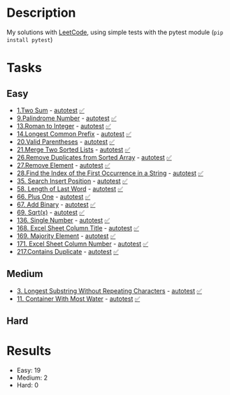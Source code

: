 # Description
My solutions with [LeetCode](https://leetcode.com/problemset/all/), using simple tests with the pytest module (`pip install pytest`)

# Tasks

## Easy
- [1.Two Sum](https://leetcode.com/problems/two-sum/) - [autotest](https://github.com/0dmikrit/leetcode_solutions/blob/main/easy/easy_tests/test_two_sum.py) [✅](https://github.com/0dmikrit/leetcode_solutions/blob/main/easy/easy_solutions/two_sum.py)
- [9.Palindrome Number](https://leetcode.com/problems/palindrome-number/) - [autotest](https://github.com/0dmikrit/leetcode_solutions/blob/main/easy/easy_tests/test_palindrome_number.py)  [✅](https://github.com/0dmikrit/leetcode_solutions/blob/main/easy/easy_solutions/palindrome_number.py)
- [13.Roman to Integer](https://leetcode.com/problems/roman-to-integer/) - [autotest](https://github.com/0dmikrit/leetcode_solutions/blob/main/easy/easy_tests/test_roman_to_integer.py)  [✅](https://github.com/0dmikrit/leetcode_solutions/blob/main/easy/easy_solutions/roman_to_integer.py)
- [14.Longest Common Prefix](https://leetcode.com/problems/longest-common-prefix/) - [autotest](https://github.com/0dmikrit/leetcode_solutions/blob/main/easy/easy_tests/test_longest_common_prefix.py)  [✅](https://github.com/0dmikrit/leetcode_solutions/blob/main/easy/easy_solutions/longest_common_prefix.py)
- [20.Valid Parentheses](https://leetcode.com/problems/valid-parentheses/) - [autotest](https://github.com/0dmikrit/leetcode_solutions/blob/main/easy/easy_tests/test_valid_parentheses.py) [✅](https://github.com/0dmikrit/leetcode_solutions/blob/main/easy/easy_solutions/valid_parentheses.py) 
- [21.Merge Two Sorted Lists](https://leetcode.com/problems/merge-two-sorted-lists/) - [autotest](https://github.com/0dmikrit/leetcode_solutions/blob/main/easy/easy_tests/test_merge_two_sorted_list.py)  [✅](https://github.com/0dmikrit/leetcode_solutions/blob/main/easy/easy_solutions/merge_two_sorted_lists.py)
- [26.Remove Duplicates from Sorted Array](https://leetcode.com/problems/remove-duplicates-from-sorted-array) -  [autotest](https://github.com/0dmikrit/leetcode_solutions/blob/main/easy/easy_tests/test_remove_duplicates_from_sorted_array.py) [✅](https://github.com/0dmikrit/leetcode_solutions/blob/main/easy/easy_solutions/remove_duplicates_from_sorted_array.py)
- [27.Remove Element](https://leetcode.com/problems/remove-element/) - [autotest](https://github.com/0dmikrit/leetcode_solutions/blob/main/easy/easy_tests/test_remove_element.py)  [✅](https://github.com/0dmikrit/leetcode_solutions/blob/main/easy/easy_solutions/remove_element.py)
- [28.Find the Index of the First Occurrence in a String](https://leetcode.com/problems/find-the-index-of-the-first-occurrence-in-a-string/) - [autotest](https://github.com/0dmikrit/leetcode_solutions/blob/main/easy/easy_tests/test_find_the_index_of_the_first_occurrence_in_a_string.py) [✅](https://github.com/0dmikrit/leetcode_solutions/blob/main/easy/easy_solutions/find_the_index_of_the_first_occurrence_in_a_string.py) 
- [35. Search Insert Position](https://leetcode.com/problems/search-insert-position/) - [autotest](https://github.com/0dmikrit/leetcode_solutions/blob/main/easy/easy_tests/test_search_insert_position.py) [✅](https://github.com/0dmikrit/leetcode_solutions/blob/main/easy/easy_solutions/search_insert_position.py) 
- [58. Length of Last Word](https://leetcode.com/problems/length-of-last-word/) - [autotest](https://github.com/0dmikrit/leetcode_solutions/blob/main/easy/easy_tests/test_length_of_last_word.py) [✅](https://github.com/0dmikrit/leetcode_solutions/blob/main/easy/easy_solutions/length_of_last_word.py) 
- [66. Plus One](https://leetcode.com/problems/plus-one/) - [autotest](https://github.com/0dmikrit/leetcode_solutions/blob/main/easy/easy_tests/test_plus_one.py)  [✅](https://github.com/0dmikrit/leetcode_solutions/blob/main/easy/easy_solutions/plus_one.py) 
- [67. Add Binary](https://leetcode.com/problems/add-binary/) - [autotest](https://github.com/0dmikrit/leetcode_solutions/blob/main/easy/easy_tests/test_add_binary.py) [✅](https://github.com/0dmikrit/leetcode_solutions/blob/main/easy/easy_solutions/add_binary.py) 
- [69. Sqrt(x)](https://leetcode.com/problems/sqrtx/) - [autotest](https://github.com/0dmikrit/leetcode_solutions/blob/main/easy/easy_tests/test_sqrt.py)  [✅](https://github.com/0dmikrit/leetcode_solutions/blob/main/easy/easy_solutions/sqrt.py) 
- [136. Single Number](https://leetcode.com/problems/single-number/) - [autotest](https://github.com/0dmikrit/leetcode_solutions/blob/main/easy/easy_tests/test_single_number.py)  [✅](https://github.com/0dmikrit/leetcode_solutions/blob/main/easy/easy_solutions/single_number.py)
- [168. Excel Sheet Column Title](https://leetcode.com/problems/excel-sheet-column-title/) - [autotest](https://github.com/0dmikrit/leetcode_solutions/blob/main/easy/easy_tests/test_excel_sheet_column_title.py)  [✅](https://github.com/0dmikrit/leetcode_solutions/blob/main/easy/easy_solutions/excel_sheet_column_title.py)
- [169. Majority Element](https://leetcode.com/problems/majority-element/) - [autotest](https://github.com/0dmikrit/leetcode_solutions/blob/main/easy/easy_tests/test_majority_element.py)  [✅](https://github.com/0dmikrit/leetcode_solutions/blob/main/easy/easy_solutions/majority_element.py)
- [171. Excel Sheet Column Number](https://leetcode.com/problems/excel-sheet-column-number/) - [autotest](https://github.com/0dmikrit/leetcode_solutions/blob/main/easy/easy_tests/test_excel_sheet_column_number.py)  [✅](https://github.com/0dmikrit/leetcode_solutions/blob/main/easy/easy_solutions/excel_sheet_column_number.py)
- [217.Contains Duplicate](https://leetcode.com/problems/contains-duplicate/) - [autotest](https://github.com/0dmikrit/leetcode_solutions/blob/main/easy/easy_tests/test_contains_duplicate.py)  [✅](https://github.com/0dmikrit/leetcode_solutions/blob/main/easy/easy_solutions/contains_duplicate.py)

## Medium
- [3. Longest Substring Without Repeating Characters](https://leetcode.com/problems/longest-substring-without-repeating-characters/) - [autotest](https://github.com/0dmikrit/leetcode_solutions/blob/main/medium/medium_tests/test_longest_substring_without_repeating_characters.py)  [✅](https://github.com/0dmikrit/leetcode_solutions/blob/main/medium/medium_solutions/longest_substring_without_repeating_characters.py)
- [11. Container With Most Water](https://leetcode.com/problems/container-with-most-water/) - [autotest](https://github.com/0dmikrit/leetcode_solutions/blob/main/medium/medium_tests/test_container_with_most_water.py) [✅](https://github.com/0dmikrit/leetcode_solutions/blob/main/medium/medium_solutions/container_with_most_water.py) 
 
## Hard

# Results
- Easy: 19
- Medium: 2
- Hard: 0


